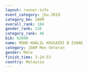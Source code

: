 ```yaml
---
layout: runner-info 
event_category: jbu-2019 
category_km: 16KM  
overall_rank: 184
gender_rank: 136
category_rank: 46
bib: 62040
name: MOHD KHALIL KHUSAIRI B ISHAK
category: 16KM Men Veteran
gender: Male
finish_time: 3-24-53
country: Malaysia
---
```

